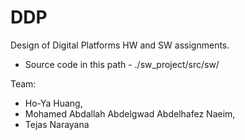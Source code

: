 # DDP
Design of Digital Platforms HW and SW assignments.

- Source code in this path - ./sw_project/src/sw/

Team:
- Ho-Ya Huang,	
- Mohamed Abdallah Abdelgwad Abdelhafez Naeim,
- Tejas Narayana	
